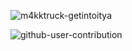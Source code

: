 ![m4kktruck-getintoitya](https://user-images.githubusercontent.com/41760076/168429945-2cc38fe1-80f8-48ec-b04d-9d523b2348e9.gif)



![github-user-contribution](https://user-images.githubusercontent.com/41760076/169043288-04a8855b-36b0-4c6a-9fce-39a0ac1f48be.svg)
